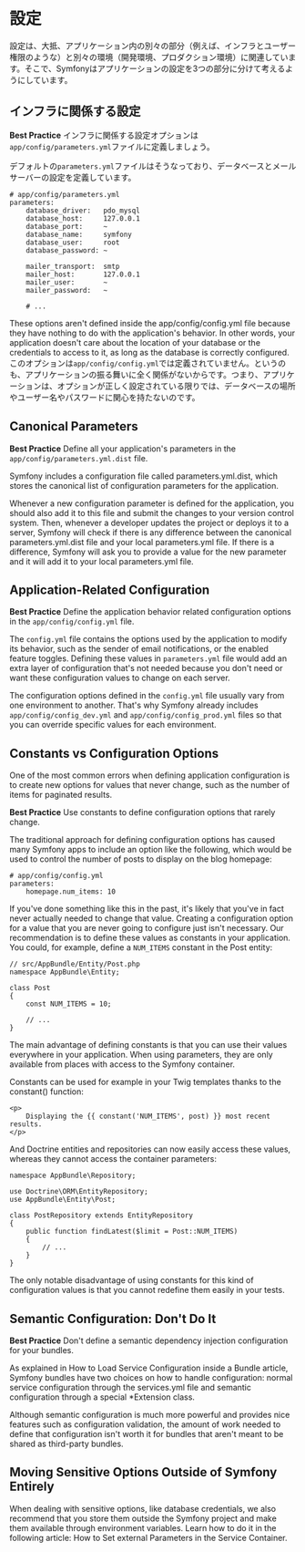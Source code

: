 # 設定
設定は、大抵、アプリケーション内の別々の部分（例えば、インフラとユーザー権限のような）と別々の環境（開発環境、プロダクション環境）に関連しています。そこで、Symfonyはアプリケーションの設定を3つの部分に分けて考えるようにしています。

## インフラに関係する設定
**Best Practice**
インフラに関係する設定オプションは`app/config/parameters.yml`ファイルに定義しましょう。

デフォルトの`parameters.yml`ファイルはそうなっており、データベースとメールサーバーの設定を定義しています。

```
# app/config/parameters.yml
parameters:
    database_driver:   pdo_mysql
    database_host:     127.0.0.1
    database_port:     ~
    database_name:     symfony
    database_user:     root
    database_password: ~

    mailer_transport:  smtp
    mailer_host:       127.0.0.1
    mailer_user:       ~
    mailer_password:   ~

    # ...
```

These options aren't defined inside the app/config/config.yml file because they have nothing to do with the application's behavior. In other words, your application doesn't care about the location of your database or the credentials to access to it, as long as the database is correctly configured.
このオプションは`app/config/config.yml`では定義されていません。というのも、アプリケーションの振る舞いに全く関係がないからです。つまり、アプリケーションは、オプションが正しく設定されている限りでは、データベースの場所やユーザー名やパスワードに関心を持たないのです。

## Canonical Parameters
**Best Practice**
Define all your application's parameters in the `app/config/parameters.yml.dist` file.

Symfony includes a configuration file called parameters.yml.dist, which stores the canonical list of configuration parameters for the application.

Whenever a new configuration parameter is defined for the application, you should also add it to this file and submit the changes to your version control system. Then, whenever a developer updates the project or deploys it to a server, Symfony will check if there is any difference between the canonical parameters.yml.dist file and your local parameters.yml file. If there is a difference, Symfony will ask you to provide a value for the new parameter and it will add it to your local parameters.yml file.

## Application-Related Configuration
**Best Practice**
Define the application behavior related configuration options in the `app/config/config.yml` file.

The `config.yml` file contains the options used by the application to modify its behavior, such as the sender of email notifications, or the enabled feature toggles. Defining these values in `parameters.yml` file would add an extra layer of configuration that's not needed because you don't need or want these configuration values to change on each server.

The configuration options defined in the `config.yml` file usually vary from one environment to another. That's why Symfony already includes `app/config/config_dev.yml` and `app/config/config_prod.yml` files so that you can override specific values for each environment.

## Constants vs Configuration Options
One of the most common errors when defining application configuration is to create new options for values that never change, such as the number of items for paginated results.

**Best Practice**
Use constants to define configuration options that rarely change.

The traditional approach for defining configuration options has caused many Symfony apps to include an option like the following, which would be used to control the number of posts to display on the blog homepage:

```
# app/config/config.yml
parameters:
    homepage.num_items: 10
```

If you've done something like this in the past, it's likely that you've in fact never actually needed to change that value. Creating a configuration option for a value that you are never going to configure just isn't necessary. Our recommendation is to define these values as constants in your application. You could, for example, define a `NUM_ITEMS` constant in the Post entity:

```
// src/AppBundle/Entity/Post.php
namespace AppBundle\Entity;

class Post
{
    const NUM_ITEMS = 10;

    // ...
}
```

The main advantage of defining constants is that you can use their values everywhere in your application. When using parameters, they are only available from places with access to the Symfony container.

Constants can be used for example in your Twig templates thanks to the constant() function:

```
<p>
    Displaying the {{ constant('NUM_ITEMS', post) }} most recent results.
</p>
```

And Doctrine entities and repositories can now easily access these values, whereas they cannot access the container parameters:

```
namespace AppBundle\Repository;

use Doctrine\ORM\EntityRepository;
use AppBundle\Entity\Post;

class PostRepository extends EntityRepository
{
    public function findLatest($limit = Post::NUM_ITEMS)
    {
        // ...
    }
}
```

The only notable disadvantage of using constants for this kind of configuration values is that you cannot redefine them easily in your tests.

## Semantic Configuration: Don't Do It
**Best Practice**
Don't define a semantic dependency injection configuration for your bundles.

As explained in How to Load Service Configuration inside a Bundle article, Symfony bundles have two choices on how to handle configuration: normal service configuration through the services.yml file and semantic configuration through a special \*Extension class.

Although semantic configuration is much more powerful and provides nice features such as configuration validation, the amount of work needed to define that configuration isn't worth it for bundles that aren't meant to be shared as third-party bundles.

## Moving Sensitive Options Outside of Symfony Entirely
When dealing with sensitive options, like database credentials, we also recommend that you store them outside the Symfony project and make them available through environment variables. Learn how to do it in the following article: How to Set external Parameters in the Service Container.
